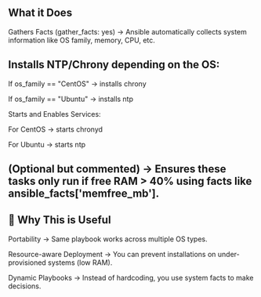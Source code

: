 ## What it Does

Gathers Facts (gather_facts: yes) → Ansible automatically collects system information like OS family, memory, CPU, etc.

## Installs NTP/Chrony depending on the OS:

If os_family == "CentOS" → installs chrony

If os_family == "Ubuntu" → installs ntp

Starts and Enables Services:

For CentOS → starts chronyd

For Ubuntu → starts ntp

## (Optional but commented) → Ensures these tasks only run if free RAM > 40% using facts like ansible_facts['memfree_mb'].

## 🔹 Why This is Useful

Portability → Same playbook works across multiple OS types.

Resource-aware Deployment → You can prevent installations on under-provisioned systems (low RAM).

Dynamic Playbooks → Instead of hardcoding, you use system facts to make decisions.
